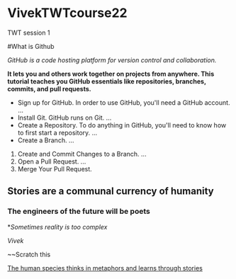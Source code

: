 # VivekTWTcourse22
TWT session 1

#What is Github

_GitHub is a code hosting platform for version control and collaboration._

**It lets you and others work together on projects from anywhere. This tutorial teaches you GitHub essentials like repositories, branches, commits, and pull requests.**

-  Sign up for GitHub. In order to use GitHub, you'll need a GitHub account. ...
-  Install Git. GitHub runs on Git. ...
-  Create a Repository. To do anything in GitHub, you'll need to know how to first start a repository. ...
-  Create a Branch. ...


1. Create and Commit Changes to a Branch. ...
1. Open a Pull Request. ...
1. Merge Your Pull Request.


## Stories are a communal currency of humanity

### The engineers of the future will be poets

**Sometimes reality is too _complex_*

*Vivek*

~~Scratch this

[The human species thinks in metaphors and learns through stories](https://www.google.com)



